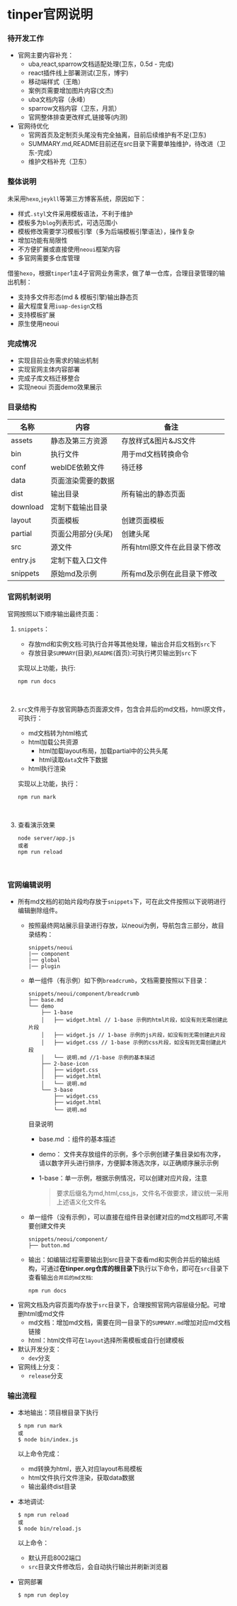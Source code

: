 # tinper官网说明

### 待开发工作

- 官网主要内容补充：
  - uba,react,sparrow文档适配处理(卫东，0.5d - 完成)
  - react插件线上部署测试(卫东，博宇)
  - 移动端样式（王皓）
  - 案例页需要增加图片内容(文杰)
  - uba文档内容（永峰）
  - sparrow文档内容（卫东，月凯）
  - 官网整体排查更改样式,链接等(内测)
- 官网待优化
  - 官网首页及定制页头尾没有完全抽离，目前后续维护有不足(卫东)
  - SUMMARY.md,README目前还在src目录下需要单独维护，待改进（卫东-完成）
  - 维护文档补充（卫东）



### 整体说明

未采用`hexo`,`jeykll`等第三方博客系统，原因如下：

- 样式`.styl`文件采用模板语法，不利于维护
- 模板多为`blog`列表形式，可选范围小
- 模板修改需要学习模板引擎（多为后端模板引擎语法），操作复杂
- 增加功能有局限性
- 不方便扩展或直接使用`neoui`框架内容
- 多官网需要多仓库管理

借鉴`hexo`，根据`tinper`1主4子官网业务需求，做了单一仓库，合理目录管理的输出机制：

- 支持多文件形态(md & 模板引擎)输出静态页
- 最大程度复用`iuap-design`文档
- 支持模板扩展
- 原生使用neoui

### 完成情况

- 实现目前业务需求的输出机制
- 实现官网主体内容部署
- 完成子库文档迁移整合
- 实现neoui 页面demo效果展示

### 目录结构

| 名称       | 内容         | 备注               |
| -------- | ---------- | ---------------- |
| assets   | 静态及第三方资源   | 存放样式&图片&JS文件     |
| bin      | 执行文件       | 用于md文档转换命令       |
| conf     | webIDE依赖文件 | 待迁移              |
| data     | 页面渲染需要的数据  |                  |
| dist     | 输出目录       | 所有输出的静态页面        |
| download | 定制下载输出目录   |                  |
| layout   | 页面模板       | 创建页面模板           |
| partial  | 页面公用部分(头尾) | 创建头尾             |
| src      | 源文件        | 所有html原文件在此目录下修改 |
| entry.js | 定制下载入口文件   |                  |
| snippets | 原始md及示例    | 所有md及示例在此目录下修改   |

### 官网机制说明

官网按照以下顺序输出最终页面：

1. `snippets`：

   * 存放md和实例文档:可执行合并等其他处理，输出合并后文档到`src`下
   * 存放目录`SUMMARY`(目录),`README`(首页):可执行拷贝输出到`src`下

   实现以上功能，执行:

   ```
   npm run docs
   ```

   ​

2. `src`文件用于存放官网静态页面源文件，包含合并后的md文档，html原文件，可执行：

   * md文档转为html格式
   * html加载公共资源
     * html加载layout布局，加载partial中的公共头尾
     * html读取`data`文件下数据
   * html执行渲染 

   实现以上功能，执行：

   ```
   npm run mark
   ```
   ​

3. 查看演示效果

   ```
   node server/app.js
   或者
   npm run reload
   ```

   ​


### 官网编辑说明

* 所有md文档的初始片段均存放于`snippets`下，可在此文件按照以下说明进行编辑删除组件。

  * 按照最终网站展示目录进行存放，以neoui为例，导航包含三部分，故目录结构：

    ```
    snippets/neoui
    |── component
    |── global
    |── plugin
    ```

  * 单一组件（有示例）如下例`breadcrumb`，文档需要按照以下目录：

    ```
    snippets/neoui/component/breadcrumb
    ├── base.md
    └── demo
        ├── 1-base
        │   ├── widget.html // 1-base 示例的html片段，如没有则无需创建此片段
        │   ├── widget.js // 1-base 示例的js片段，如没有则无需创建此片段
        │   ├── widget.css // 1-base 示例的css片段，如没有则无需创建此片段
        │   └── 说明.md //1-base 示例的基本描述
        ├── 2-base-icon
        │   ├── widget.css
        │   ├── widget.html
        │   └── 说明.md
        └── 3-base
            ├── widget.css
            ├── widget.html
            └── 说明.md
    ```

    目录说明

    * base.md ：组件的基本描述

    * demo： 文件夹存放组件的示例，多个示例创建子集目录如有次序，请以数字开头进行排序，方便脚本筛选次序，以正确顺序展示示例

    * 1-base：单一示例，根据示例情况，可以创建对应片段，注意

      > 要求后缀名为md,html,css,js，文件名不做要求，建议统一采用上述语义化文件名

  * 单一组件（没有示例），可以直接在组件目录创建对应的md文档即可,不需要创建文件夹

    ```
    snippets/neoui/component/
    ├── button.md
    ```

  * 输出：如编辑过程需要输出到src目录下查看md和实例合并后的输出结构，可通过**在tinper.org仓库的根目录下**执行以下命令，即可在`src`目录下查看输出`合并后的md文档`:

    ```
    npm run docs
    ```





- 官网文档及内容页面均存放于`src`目录下，合理按照官网内容层级分配。可增删html或md文件
  - md文档：增加md文档，需要在同一目录下的`SUMMARY.md`增加对应md文档链接
  - html：html文件可在`layout`选择所需模板或自行创建模板
- 默认开发分支：
  - `dev`分支
- 官网线上分支：
  - `release`分支

### 输出流程

- 本地输出：项目根目录下执行

  ```
  $ npm run mark
  或
  $ node bin/index.js
  ```

  以上命令完成：

  - md转换为html，嵌入对应layout布局模板
  - html文件执行文件渲染，获取data数据
  - 输出最终dist目录

- 本地调试:

  ```
  $ npm run reload
  或
  $ node bin/reload.js
  ```

  以上命令：

  - 默认开启8002端口
  - `src`目录文件修改后，会自动执行输出并刷新浏览器

- 官网部署

  ```
  $ npm run deploy
  ```

